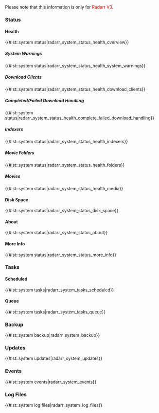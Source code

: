 Please note that this information is only for
<span style="color:#ff0000">Radarr V3</span>.

### Status

#### Health

{{\#lst::system status\|radarr\_system\_status\_health\_overview}}

##### System Warnings

{{\#lst::system
status\|radarr\_system\_status\_health\_system\_warnings}}

##### Download Clients

{{\#lst::system
status\|radarr\_system\_status\_health\_download\_clients}}

##### Completed/Failed Download Handling

{{\#lst::system
status\|radarr\_system\_status\_health\_complete\_failed\_download\_handling}}

##### Indexers

{{\#lst::system status\|radarr\_system\_status\_health\_indexers}}

##### Movie Folders

{{\#lst::system status\|radarr\_system\_status\_health\_folders}}

##### Movies

{{\#lst::system status\|radarr\_system\_status\_health\_media}}

#### Disk Space

{{\#lst::system status\|radarr\_system\_status\_disk\_space}}

#### About

{{\#lst::system status\|radarr\_system\_status\_about}}

#### More Info

{{\#lst::system status\|radarr\_system\_status\_more\_info}}

### Tasks

#### Scheduled

{{\#lst::system tasks\|radarr\_system\_tasks\_scheduled}}

#### Queue

{{\#lst::system tasks\|radarr\_system\_tasks\_queue}}

### Backup

{{\#lst::system backup\|radarr\_system\_backup}}

### Updates

{{\#lst::system updates\|radarr\_system\_updates}}

### Events

{{\#lst::system events\|radarr\_system\_events}}

### Log Files

{{\#lst::system log files\|radarr\_system\_log\_files}}
